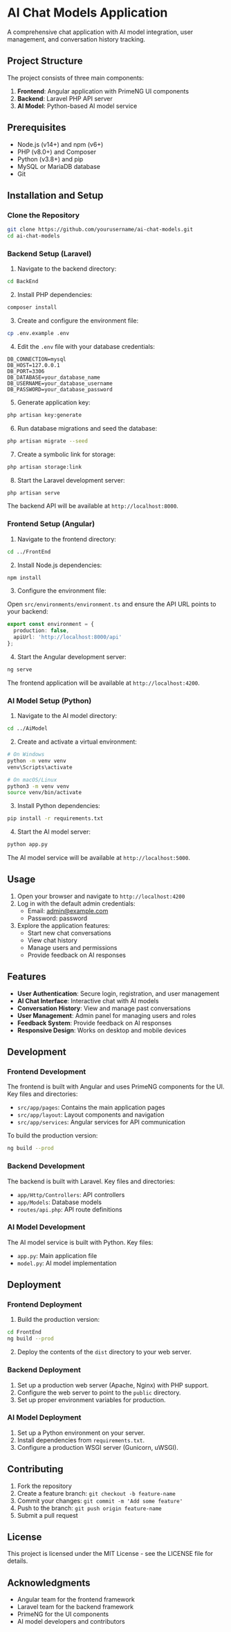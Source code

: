 # AI Chat Models Application

A comprehensive chat application with AI model integration, user management, and conversation history tracking.

## Project Structure

The project consists of three main components:

1. **Frontend**: Angular application with PrimeNG UI components
2. **Backend**: Laravel PHP API server
3. **AI Model**: Python-based AI model service

## Prerequisites

- Node.js (v14+) and npm (v6+)
- PHP (v8.0+) and Composer
- Python (v3.8+) and pip
- MySQL or MariaDB database
- Git

## Installation and Setup

### Clone the Repository

```bash
git clone https://github.com/yourusername/ai-chat-models.git
cd ai-chat-models
```

### Backend Setup (Laravel)

1. Navigate to the backend directory:

```bash
cd BackEnd
```

2. Install PHP dependencies:

```bash
composer install
```

3. Create and configure the environment file:

```bash
cp .env.example .env
```

4. Edit the `.env` file with your database credentials:

```
DB_CONNECTION=mysql
DB_HOST=127.0.0.1
DB_PORT=3306
DB_DATABASE=your_database_name
DB_USERNAME=your_database_username
DB_PASSWORD=your_database_password
```

5. Generate application key:

```bash
php artisan key:generate
```

6. Run database migrations and seed the database:

```bash
php artisan migrate --seed
```

7. Create a symbolic link for storage:

```bash
php artisan storage:link
```

8. Start the Laravel development server:

```bash
php artisan serve
```

The backend API will be available at `http://localhost:8000`.

### Frontend Setup (Angular)

1. Navigate to the frontend directory:

```bash
cd ../FrontEnd
```

2. Install Node.js dependencies:

```bash
npm install
```

3. Configure the environment file:

Open `src/environments/environment.ts` and ensure the API URL points to your backend:

```typescript
export const environment = {
  production: false,
  apiUrl: 'http://localhost:8000/api'
};
```

4. Start the Angular development server:

```bash
ng serve
```

The frontend application will be available at `http://localhost:4200`.

### AI Model Setup (Python)

1. Navigate to the AI model directory:

```bash
cd ../AiModel
```

2. Create and activate a virtual environment:

```bash
# On Windows
python -m venv venv
venv\Scripts\activate

# On macOS/Linux
python3 -m venv venv
source venv/bin/activate
```

3. Install Python dependencies:

```bash
pip install -r requirements.txt
```

4. Start the AI model server:

```bash
python app.py
```

The AI model service will be available at `http://localhost:5000`.

## Usage

1. Open your browser and navigate to `http://localhost:4200`
2. Log in with the default admin credentials:
   - Email: admin@example.com
   - Password: password
3. Explore the application features:
   - Start new chat conversations
   - View chat history
   - Manage users and permissions
   - Provide feedback on AI responses

## Features

- **User Authentication**: Secure login, registration, and user management
- **AI Chat Interface**: Interactive chat with AI models
- **Conversation History**: View and manage past conversations
- **User Management**: Admin panel for managing users and roles
- **Feedback System**: Provide feedback on AI responses
- **Responsive Design**: Works on desktop and mobile devices

## Development

### Frontend Development

The frontend is built with Angular and uses PrimeNG components for the UI. Key files and directories:

- `src/app/pages`: Contains the main application pages
- `src/app/layout`: Layout components and navigation
- `src/app/services`: Angular services for API communication

To build the production version:

```bash
ng build --prod
```

### Backend Development

The backend is built with Laravel. Key files and directories:

- `app/Http/Controllers`: API controllers
- `app/Models`: Database models
- `routes/api.php`: API route definitions

### AI Model Development

The AI model service is built with Python. Key files:

- `app.py`: Main application file
- `model.py`: AI model implementation

## Deployment

### Frontend Deployment

1. Build the production version:

```bash
cd FrontEnd
ng build --prod
```

2. Deploy the contents of the `dist` directory to your web server.

### Backend Deployment

1. Set up a production web server (Apache, Nginx) with PHP support.
2. Configure the web server to point to the `public` directory.
3. Set up proper environment variables for production.

### AI Model Deployment

1. Set up a Python environment on your server.
2. Install dependencies from `requirements.txt`.
3. Configure a production WSGI server (Gunicorn, uWSGI).

## Contributing

1. Fork the repository
2. Create a feature branch: `git checkout -b feature-name`
3. Commit your changes: `git commit -m 'Add some feature'`
4. Push to the branch: `git push origin feature-name`
5. Submit a pull request

## License

This project is licensed under the MIT License - see the LICENSE file for details.

## Acknowledgments

- Angular team for the frontend framework
- Laravel team for the backend framework
- PrimeNG for the UI components
- AI model developers and contributors
